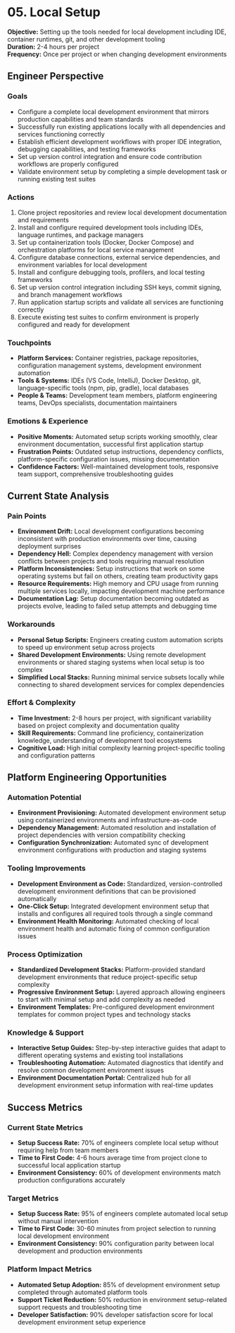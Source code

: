 # 05. Local Setup

**Objective:** Setting up the tools needed for local development including IDE, container runtimes, git, and other development tooling  
**Duration:** 2-4 hours per project  
**Frequency:** Once per project or when changing development environments

## Engineer Perspective

### Goals
- Configure a complete local development environment that mirrors production capabilities and team standards
- Successfully run existing applications locally with all dependencies and services functioning correctly
- Establish efficient development workflows with proper IDE integration, debugging capabilities, and testing frameworks
- Set up version control integration and ensure code contribution workflows are properly configured
- Validate environment setup by completing a simple development task or running existing test suites

### Actions
1. Clone project repositories and review local development documentation and requirements
2. Install and configure required development tools including IDEs, language runtimes, and package managers
3. Set up containerization tools (Docker, Docker Compose) and orchestration platforms for local service management
4. Configure database connections, external service dependencies, and environment variables for local development
5. Install and configure debugging tools, profilers, and local testing frameworks
6. Set up version control integration including SSH keys, commit signing, and branch management workflows
7. Run application startup scripts and validate all services are functioning correctly
8. Execute existing test suites to confirm environment is properly configured and ready for development

### Touchpoints
- **Platform Services:** Container registries, package repositories, configuration management systems, development environment automation
- **Tools & Systems:** IDEs (VS Code, IntelliJ), Docker Desktop, git, language-specific tools (npm, pip, gradle), local databases
- **People & Teams:** Development team members, platform engineering teams, DevOps specialists, documentation maintainers

### Emotions & Experience
- **Positive Moments:** Automated setup scripts working smoothly, clear environment documentation, successful first application startup
- **Frustration Points:** Outdated setup instructions, dependency conflicts, platform-specific configuration issues, missing documentation
- **Confidence Factors:** Well-maintained development tools, responsive team support, comprehensive troubleshooting guides

## Current State Analysis

### Pain Points
- **Environment Drift:** Local development configurations becoming inconsistent with production environments over time, causing deployment surprises
- **Dependency Hell:** Complex dependency management with version conflicts between projects and tools requiring manual resolution
- **Platform Inconsistencies:** Setup instructions that work on some operating systems but fail on others, creating team productivity gaps
- **Resource Requirements:** High memory and CPU usage from running multiple services locally, impacting development machine performance
- **Documentation Lag:** Setup documentation becoming outdated as projects evolve, leading to failed setup attempts and debugging time

### Workarounds
- **Personal Setup Scripts:** Engineers creating custom automation scripts to speed up environment setup across projects
- **Shared Development Environments:** Using remote development environments or shared staging systems when local setup is too complex
- **Simplified Local Stacks:** Running minimal service subsets locally while connecting to shared development services for complex dependencies

### Effort & Complexity
- **Time Investment:** 2-8 hours per project, with significant variability based on project complexity and documentation quality
- **Skill Requirements:** Command line proficiency, containerization knowledge, understanding of development tool ecosystems
- **Cognitive Load:** High initial complexity learning project-specific tooling and configuration patterns

## Platform Engineering Opportunities

### Automation Potential
- **Environment Provisioning:** Automated development environment setup using containerized environments and infrastructure-as-code
- **Dependency Management:** Automated resolution and installation of project dependencies with version compatibility checking
- **Configuration Synchronization:** Automated sync of development environment configurations with production and staging systems

### Tooling Improvements
- **Development Environment as Code:** Standardized, version-controlled development environment definitions that can be provisioned automatically
- **One-Click Setup:** Integrated development environment setup that installs and configures all required tools through a single command
- **Environment Health Monitoring:** Automated checking of local environment health and automatic fixing of common configuration issues

### Process Optimization
- **Standardized Development Stacks:** Platform-provided standard development environments that reduce project-specific setup complexity
- **Progressive Environment Setup:** Layered approach allowing engineers to start with minimal setup and add complexity as needed
- **Environment Templates:** Pre-configured development environment templates for common project types and technology stacks

### Knowledge & Support
- **Interactive Setup Guides:** Step-by-step interactive guides that adapt to different operating systems and existing tool installations
- **Troubleshooting Automation:** Automated diagnostics that identify and resolve common development environment issues
- **Environment Documentation Portal:** Centralized hub for all development environment setup information with real-time updates

## Success Metrics

### Current State Metrics
- **Setup Success Rate:** 70% of engineers complete local setup without requiring help from team members
- **Time to First Code:** 4-6 hours average time from project clone to successful local application startup
- **Environment Consistency:** 60% of development environments match production configurations accurately

### Target Metrics
- **Setup Success Rate:** 95% of engineers complete automated local setup without manual intervention
- **Time to First Code:** 30-60 minutes from project selection to running local development environment
- **Environment Consistency:** 90% configuration parity between local development and production environments

### Platform Impact Metrics
- **Automated Setup Adoption:** 85% of development environment setup completed through automated platform tools
- **Support Ticket Reduction:** 50% reduction in environment setup-related support requests and troubleshooting time
- **Developer Satisfaction:** 90% developer satisfaction score for local development environment setup experience